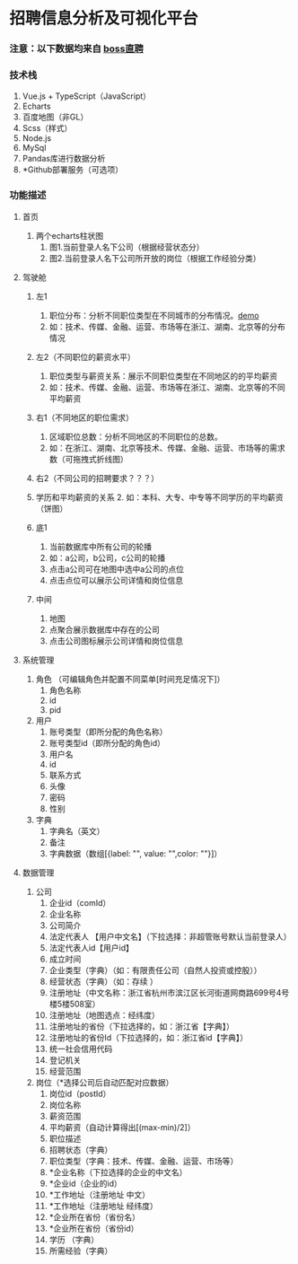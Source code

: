 # 招聘信息分析及可视化平台

### 注意：以下数据均来自 [boss直聘](https://www.zhipin.com/hangzhou/)

### 技术栈

1. Vue.js + TypeScript（JavaScript）
2. Echarts
3. 百度地图（非GL）
4. Scss（样式）
5. Node.js
6. MySql
7. Pandas库进行数据分析
8. *Github部署服务（可选项）

### 功能描述

1. 首页
   1. 两个echarts柱状图
      1. 图1.当前登录人名下公司（根据经营状态分）
      2. 图2.当前登录人名下公司所开放的岗位（根据工作经验分类）
2. 驾驶舱
   1. 左1	
      1. 职位分布：分析不同职位类型在不同城市的分布情况。[demo](https://echarts.apache.org/examples/zh/editor.html?c=custom-bar-trend)
      2. 如：技术、传媒、金融、运营、市场等在浙江、湖南、北京等的分布情况
   
   1. 左2（不同职位的薪资水平）
      1. 职位类型与薪资关系：展示不同职位类型在不同地区的的平均薪资
      2. 如：技术、传媒、金融、运营、市场等在浙江、湖南、北京等的不同平均薪资
   2. 右1（不同地区的职位需求）
      1. 区域职位总数：分析不同地区的不同职位的总数。
      2. 如：在浙江、湖南、北京等技术、传媒、金融、运营、市场等的需求数（可拖拽式折线图）
   3. 右2（不同公司的招聘要求？？？）
   1. 学历和平均薪资的关系
      2. 如：本科、大专、中专等不同学历的平均薪资（饼图）
   4. 底1
      1. 当前数据库中所有公司的轮播
      2. 如：a公司，b公司，c公司的轮播
      3. 点击a公司可在地图中选中a公司的点位
      4. 点击点位可以展示公司详情和岗位信息
   5. 中间
      1. 地图
      2. 点聚合展示数据库中存在的公司
      3. 点击公司图标展示公司详情和岗位信息
   
1. 系统管理
   1. 角色 （可编辑角色并配置不同菜单[时间充足情况下]）
      1. 角色名称
      2. id
      3. pid
   2. 用户
      1. 账号类型（即所分配的角色名称）
      2. 账号类型id（即所分配的角色id）
      3. 用户名
      4. id
      5. 联系方式
      6. 头像
      7. 密码
      8. 性别
   3. 字典
      1. 字典名（英文）
      2. 备注
      3. 字典数据（数组[{label: "", value: "",color: ""}]）
2. 数据管理
   1. 公司
      1. 企业id（comId）
      2. 企业名称
      3. 公司简介
      4. 法定代表人 【用户中文名】（下拉选择：非超管账号默认当前登录人）
      5. 法定代表人id【用户id】
      6. 成立时间
      7. 企业类型（字典）（如：有限责任公司（自然人投资或控股））
      8. 经营状态（字典）（如：存续 ）
      9. 注册地址（中文名称：浙江省杭州市滨江区长河街道网商路699号4号楼5楼508室）
      10. 注册地址（地图选点：经纬度）
      11. 注册地址的省份（下拉选择的，如：浙江省【字典】）
      12. 注册地址的省份Id（下拉选择的，如：浙江省id【字典】）
      13. 统一社会信用代码
      14. 登记机关
      15. 经营范围
   2. 岗位（*选择公司后自动匹配对应数据）
      1. 岗位id（postId）
      2. 岗位名称
      3. 薪资范围
      4. 平均薪资（自动计算得出[(max-min)/2]）
      5. 职位描述
      6. 招聘状态（字典）
      7. 职位类型（字典：技术、传媒、金融、运营、市场等）
      8. *企业名称（下拉选择的企业的中文名）
      9. *企业id（企业的id）
      10. *工作地址（注册地址 中文）
      11. *工作地址（注册地址 经纬度）
      12. *企业所在省份（省份名）
      13. *企业所在省份（省份id）
      14. 学历 （字典）
      15. 所需经验（字典）